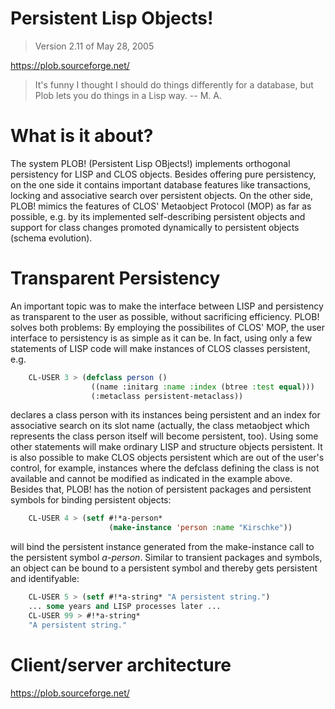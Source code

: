 
# Persistent Lisp Objects!

>  Version 2.11 of May 28, 2005

https://plob.sourceforge.net/

> It's funny I thought I should do things differently for a database, but Plob lets you do things in a Lisp way.
> -- M. A.

# What is it about?

 The system PLOB! (Persistent Lisp OBjects!) implements orthogonal persistency for LISP and CLOS objects. Besides offering pure persistency, on the one side it contains important database features like transactions, locking and associative search over persistent objects. On the other side, PLOB! mimics the features of CLOS' Metaobject Protocol (MOP) as far as possible, e.g. by its implemented self-describing persistent objects and support for class changes promoted dynamically to persistent objects (schema evolution).

# Transparent Persistency

An important topic was to make the interface between LISP and persistency as transparent to the user as possible, without sacrificing efficiency. PLOB! solves both problems: By employing the possibilites of CLOS' MOP, the user interface to persistency is as simple as it can be. In fact, using only a few statements of LISP code will make instances of CLOS classes persistent, e.g.

~~~lisp
    CL-USER 3 > (defclass person ()
                  ((name :initarg :name :index (btree :test equal)))
                  (:metaclass persistent-metaclass))
~~~

declares a class person with its instances being persistent and an index for associative search on its slot name (actually, the class metaobject which represents the class person itself will become persistent, too). Using some other statements will make ordinary LISP and structure objects persistent. It is also possible to make CLOS objects persistent which are out of the user's control, for example, instances where the defclass defining the class is not available and cannot be modified as indicated in the example above. Besides that, PLOB! has the notion of persistent packages and persistent symbols for binding persistent objects:

~~~lisp
    CL-USER 4 > (setf #!*a-person*
                      (make-instance 'person :name "Kirschke"))
~~~

will bind the persistent instance generated from the make-instance call to the persistent symbol *a-person*. Similar to transient packages and symbols, an object can be bound to a persistent symbol and thereby gets persistent and identifyable:

~~~lisp
    CL-USER 5 > (setf #!*a-string* "A persistent string.")
    ... some years and LISP processes later ...
    CL-USER 99 > #!*a-string*
    "A persistent string."
~~~

# Client/server architecture

https://plob.sourceforge.net/
